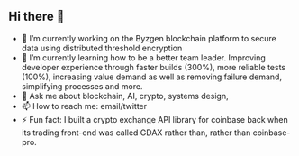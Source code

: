## Hi there 👋

<!--
**robevansuk/robevansuk** is a ✨ _special_ ✨ repository because its `README.md` (this file) appears on your GitHub profile.
-->

- 🔭 I’m currently working on the Byzgen blockchain platform to secure data using distributed threshold encryption
- 🌱 I’m currently learning how to be a better team leader. Improving developer experience through faster builds (300%), more reliable tests (100%), increasing value demand as well as removing failure demand, simplifying processes and more.
- 💬 Ask me about blockchain, AI, crypto, systems design, 
- 📫 How to reach me: email/twitter
- ⚡ Fun fact: I built a crypto exchange API library for coinbase back when its trading front-end was called GDAX rather than, rather than coinbase-pro.
